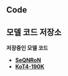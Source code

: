 ## Code
**모델 코드 저장소**
---
**저장중인 모델 코드**

- [**SeQNRoN**](https://github.com/INSECT5386/Code/blob/main/SeQNRoN.py)
- [**KoT4-190K**](https://github.com/INSECT5386/Code/blob/main/KoT4-190K.py)

